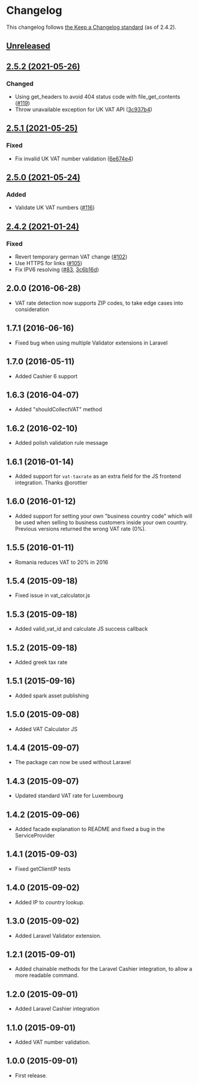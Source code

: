 # Changelog

This changelog follows [the Keep a Changelog standard](https://keepachangelog.com) (as of 2.4.2).


## [Unreleased](https://github.com/driesvints/vat-calculator/compare/2.5.2...main)


## [2.5.2 (2021-05-26)](https://github.com/driesvints/vat-calculator/compare/2.5.1...2.5.2)

### Changed
- Using get_headers to avoid 404 status code with file_get_contents ([#119](https://github.com/driesvints/vat-calculator/pull/119))
- Throw unavailable exception for UK VAT API ([3c937b4](https://github.com/driesvints/vat-calculator/commit/3c937b4cde8e3a8936eecf4ce56395f2daa6baa6))


## [2.5.1 (2021-05-25)](https://github.com/driesvints/vat-calculator/compare/2.5.0...2.5.1)

### Fixed
- Fix invalid UK VAT number validation ([6e674e4](https://github.com/driesvints/vat-calculator/commit/6e674e41d413c219f5e66ba53946a8138f88e6bc))


## [2.5.0 (2021-05-24)](https://github.com/driesvints/vat-calculator/compare/2.4.2...2.5.0)

### Added
- Validate UK VAT numbers ([#116](https://github.com/driesvints/vat-calculator/pull/116))


## [2.4.2 (2021-01-24)](https://github.com/driesvints/vat-calculator/compare/2.4.1...2.4.2)

### Fixed
- Revert temporary german VAT change ([#102](https://github.com/driesvints/vat-calculator/pull/102))
- Use HTTPS for links ([#105](https://github.com/driesvints/vat-calculator/pull/105))
- Fix IPV6 resolving ([#83](https://github.com/driesvints/vat-calculator/pull/83), [3c6b16d](https://github.com/driesvints/vat-calculator/commit/3c6b16d819a1f2fff61fce16b625a184d1c2fac2))


## 2.0.0 (2016-06-28)
- VAT rate detection now supports ZIP codes, to take edge cases into consideration 


## 1.7.1 (2016-06-16)
- Fixed bug when using multiple Validator extensions in Laravel


## 1.7.0 (2016-05-11)
- Added Cashier 6 support


## 1.6.3 (2016-04-07)
- Added "shouldCollectVAT" method


## 1.6.2 (2016-02-10)
- Added polish validation rule message


## 1.6.1 (2016-01-14)
- Added support for `vat-taxrate` as an extra field for the JS frontend integration. Thanks @orottier


## 1.6.0 (2016-01-12)
- Added support for setting your own "business country code" which will be used when selling to business customers inside your own country. Previous versions returned the wrong VAT rate (0%).


## 1.5.5 (2016-01-11)
- Romania reduces VAT to 20% in 2016


## 1.5.4 (2015-09-18)
- Fixed issue in vat_calculator.js


## 1.5.3 (2015-09-18)
- Added valid_vat_id and calculate JS success callback


## 1.5.2 (2015-09-18)
- Added greek tax rate


## 1.5.1 (2015-09-16)
- Added spark asset publishing


## 1.5.0 (2015-09-08)
- Added VAT Calculator JS


## 1.4.4 (2015-09-07)
- The package can now be used without Laravel


## 1.4.3 (2015-09-07)
- Updated standard VAT rate for Luxembourg


## 1.4.2 (2015-09-06)
- Added facade explanation to README and fixed a bug in the ServiceProvider


## 1.4.1 (2015-09-03)
- Fixed getClientIP tests


## 1.4.0 (2015-09-02)
- Added IP to country lookup.


## 1.3.0 (2015-09-02)
- Added Laravel Validator extension.


## 1.2.1 (2015-09-01)
- Added chainable methods for the Laravel Cashier integration, to allow a more readable command.


## 1.2.0 (2015-09-01)
- Added Laravel Cashier integration


## 1.1.0 (2015-09-01)
- Added VAT number validation.


## 1.0.0 (2015-09-01)
- First release.
